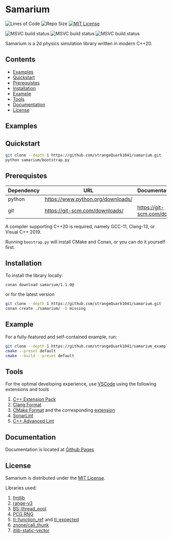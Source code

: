 # Samarium

<!--
[![GCC](https://github.com/strangeQuark1041/samarium/actions/workflows/gcc.yml/badge.svg)](https://github.com/strangeQuark1041/samarium/actions/workflows/gcc.yml)
[![Clang](https://github.com/strangeQuark1041/samarium/actions/workflows/clang.yml/badge.svg)](https://github.com/strangeQuark1041/samarium/actions/workflows/clang.yml)
[![MSVC](https://github.com/strangeQuark1041/samarium/actions/workflows/msvc.yml/badge.svg)](https://github.com/strangeQuark1041/samarium/actions/workflows/msvc.yml)
[![Quality Gate Status](https://sonarcloud.io/api/project_badges/measure?project=strangeQuark1041_samarium&metric=alert_status)](https://sonarcloud.io/summary/new_code?id=strangeQuark1041_samarium) -->

![Lines of Code](https://img.shields.io/endpoint?url=https://ghloc.vercel.app/api/jjbel/samarium/badge?filter=.hpp$,.cpp$,.glsl$&style=flat&logoColor=red&label=Lines%20of%20Code&color=red)
![Repo Size](https://img.shields.io/github/repo-size/strangeQuark1041/samarium)
[![MIT License](https://img.shields.io/badge/license-MIT-yellow)](https://github.com/strangeQuark1041/samarium/blob/main/LICENSE.md)

<!--
![language: C++20](https://img.shields.io/badge/language-C%2B%2B20-yellow)
[![Latest Github Release](https://img.shields.io/github/v/tag/strangeQuark1041/samarium?label=latest%20release)](https://github.com/strangeQuark1041/samarium/tags) -->

![MSVC build status](https://github.com/jjbel/samarium/actions/workflows/msvc.yml/badge.svg)
![MSVC build status](https://github.com/jjbel/samarium/actions/workflows/linux-gcc.yml/badge.svg)
![MSVC build status](https://github.com/jjbel/samarium/actions/workflows/linux-clang.yml/badge.svg)

Samarium is a 2d physics simulation library written in modern C++20.

## Contents

<!-- TODO use vscode markdown auto TOC -->

- [Examples](#examples)
- [Quickstart](#quickstart)
- [Prerequistes](#prerequistes)
- [Installation](#installation)
- [Example](#example)
- [Tools](#tools)
- [Documentation](#documentation)
- [License](#license)

## Examples

[](https://user-images.githubusercontent.com/83468982/178472984-8cd83808-bfb2-478b-8a5e-3d45782f2c7d.mp4)

[](https://user-images.githubusercontent.com/83468982/178473002-b7f896f6-d5ed-4cc5-be34-bcccab9ef11e.mp4)

## Quickstart

```sh
git clone --depth 1 https://github.com/strangeQuark1041/samarium.git
python samarium/bootstrap.py
```

## Prerequistes

| Dependency | URL                                 | Documentation               |
| ---------- | ----------------------------------- | --------------------------- |
| python     | <https://www.python.org/downloads/> |                             |
| git        | <https://git-scm.com/downloads/>    | <https://git-scm.com/docs/> |

<!-- | cmake      | <https://cmake.org/download/>       | <https://cmake.org/cmake/help/latest/> | -->
<!-- | conan      | <https://conan.io/downloads.html/> | <https://docs.conan.io/en/latest/> | -->

A compiler supporting C++20 is required, namely GCC-11, Clang-13, or Visual C++ 2019.

Running `boostrap.py` will install CMake and Conan, or you can do it yourself first.

## Installation

To install the library locally:

```
conan download samarium/1.1.0@
```

or for the latest version

```sh
git clone --depth 1 https://github.com/strangeQuark1041/samarium.git
conan create ./samarium/ -b missing
```

## Example

For a fully-featured and self-contained example, run:

```sh
git clone --depth 1 https://github.com/strangeQuark1041/samarium_example.git .
cmake --preset default
cmake --build --preset default
```

## Tools

For the optimal developing experience, use [VSCode](https://code.visualstudio.com) using the following extensions and tools

1. [C++ Extension Pack](https://marketplace.visualstudio.com/items?itemName=ms-vscode.cpptools-extension-pack)
2. [Clang Format](https://clang.llvm.org/docs/ClangFormat.html)
3. [CMake Format](https://github.com/cheshirekow/cmake_format) and the corresponding [extension](https://marketplace.visualstudio.com/items?itemName=cheshirekow.cmake-format)
4. [SonarLint](https://marketplace.visualstudio.com/items?itemName=SonarSource.sonarlint-vscode)
5. [C++ Advanced Lint](https://marketplace.visualstudio.com/items?itemName=jbenden.c-cpp-flylint)

## Documentation

Documentation is located at [Github Pages](https://strangequark1041.github.io/samarium/)

## License

Samarium is distributed under the [MIT License](LICENSE.md).

Libraries used:

1. [fmtlib](https://github.com/fmtlib/fmt)
2. [range-v3](https://github.com/ericniebler/range-v3)
3. [BS::thread_pool](https://github.com/bshoshany/thread-pool)
4. [PCG RNG](https://www.pcg-random.org/)
5. [tl::function_ref](https://github.com/TartanLlama/function_ref) and [tl::expected](https://github.com/TartanLlama/expected)
6. [znone/call_thunk](https://github.com/znone/call_thunk)
7. [itlib-static-vector](https://github.com/iboB/itlib)
